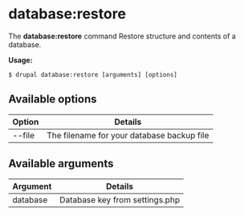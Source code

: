 # database:restore
The **database:restore** command Restore structure and contents of a database.

**Usage:**
```
$ drupal database:restore [arguments] [options] 
```

## Available options
Option | Details
-------|-------------
--file | The filename for your database backup file

## Available arguments
Argument | Details
---------|-------------
database | Database key from settings.php
